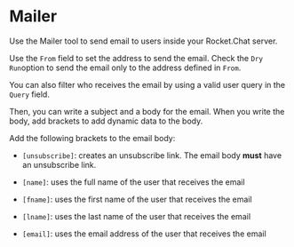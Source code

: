 # Mailer

Use the Mailer tool to send email to users inside your Rocket.Chat server.

Use the `From` field to set the address to send the email. Check the `Dry Run`option to send the email only to the address defined in `From`.

You can also filter who receives the email by using a valid user query <!-- TODO: Create a page for Queries? --> in the `Query` field.

Then, you can write a subject and a body for the email. When you write the body, add brackets to add dynamic data to the body.

Add the following brackets to the email body:

- `[unsubscribe]`: creates an unsubscribe link. The email body __must__ have an unsubscribe link.

- `[name]`: uses the full name of the user that receives the email

- `[fname]`: uses the first name of the user that receives the email

- `[lname]`: uses the last name of the user that receives the email

- `[email]`: uses the email address of the user that receives the email
